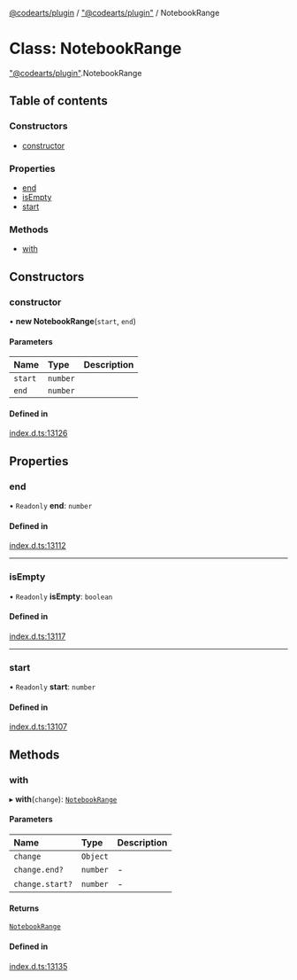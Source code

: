 [@codearts/plugin](../README.md) / ["@codearts/plugin"](../modules/_codearts_plugin_.md) / NotebookRange

# Class: NotebookRange

["@codearts/plugin"](../modules/_codearts_plugin_.md).NotebookRange

## Table of contents

### Constructors

- [constructor](codearts_plugin_.NotebookRange.md#constructor)

### Properties

- [end](codearts_plugin_.NotebookRange.md#end)
- [isEmpty](codearts_plugin_.NotebookRange.md#isempty)
- [start](codearts_plugin_.NotebookRange.md#start)

### Methods

- [with](codearts_plugin_.NotebookRange.md#with)

## Constructors

### constructor

• **new NotebookRange**(`start`, `end`)

#### Parameters

| Name | Type | Description |
| :------ | :------ | :------ |
| `start` | `number` |  |
| `end` | `number` |  |

#### Defined in

[index.d.ts:13126](https://github.com/huaweicloud/cloudide-plugin-api/blob/03c74e5/index.d.ts#L13126)

## Properties

### end

• `Readonly` **end**: `number`

#### Defined in

[index.d.ts:13112](https://github.com/huaweicloud/cloudide-plugin-api/blob/03c74e5/index.d.ts#L13112)

___

### isEmpty

• `Readonly` **isEmpty**: `boolean`

#### Defined in

[index.d.ts:13117](https://github.com/huaweicloud/cloudide-plugin-api/blob/03c74e5/index.d.ts#L13117)

___

### start

• `Readonly` **start**: `number`

#### Defined in

[index.d.ts:13107](https://github.com/huaweicloud/cloudide-plugin-api/blob/03c74e5/index.d.ts#L13107)

## Methods

### with

▸ **with**(`change`): [`NotebookRange`](codearts_plugin_.NotebookRange.md)

#### Parameters

| Name | Type | Description |
| :------ | :------ | :------ |
| `change` | `Object` |  |
| `change.end?` | `number` | - |
| `change.start?` | `number` | - |

#### Returns

[`NotebookRange`](codearts_plugin_.NotebookRange.md)

#### Defined in

[index.d.ts:13135](https://github.com/huaweicloud/cloudide-plugin-api/blob/03c74e5/index.d.ts#L13135)

